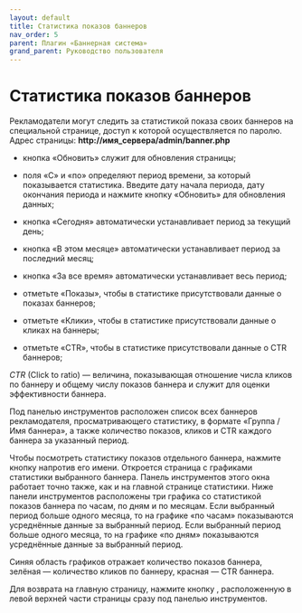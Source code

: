 ```yaml
---
layout: default
title: Статистика показов баннеров
nav_order: 5
parent: Плагин «Баннерная система»
grand_parent: Руководство пользователя
---
```


# Статистика показов баннеров

Рекламодатели могут следить за статистикой показа своих баннеров на специальной странице, доступ к которой осуществляется по паролю. Адрес страницы: **http://имя_сервера/admin/banner.php**

* кнопка «Обновить» служит для обновления страницы;

* поля «С» и «по» определяют период времени, за который показывается статистика. Введите дату начала периода, дату окончания периода и нажмите кнопку «Обновить» для обновления данных;

* кнопка «Сегодня» автоматически устанавливает период за текущий день;

* кнопка «В этом месяце» автоматически устанавливает период за последний месяц;

* кнопка «За все время» автоматически устанавливает весь период;

* отметьте «Показы», чтобы в статистике присутствовали данные о показах баннеров;

* отметьте «Клики», чтобы в статистике присутствовали данные о кликах на баннеры;

* отметьте «CTR», чтобы в статистике присутствовали данные о CTR баннеров;

*CTR* (Click to ratio) — величина, показывающая отношение числа кликов по баннеру и общему числу показов баннера и служит для оценки эффективности баннера.

Под панелью инструментов расположен список всех баннеров рекламодателя, просматривающего статистику, в формате «Группа / Имя баннера», а также количество показов, кликов и CTR каждого баннера за указанный период.

Чтобы посмотреть статистику показов отдельного баннера, нажмите кнопку напротив его имени. Откроется страница с графиками статистики выбранного баннера. Панель инструментов этого окна работает точно также, как и на главной странице статистики. Ниже панели инструментов расположены три графика со статистикой показов баннера по часам, по дням и по месяцам. Если выбранный период больше одного месяца, то на графике «по часам» показываются усреднённые данные за выбранный период. Если выбранный период больше одного месяца, то на графике «по дням» показываются усреднённые данные за выбранный период.

Синяя область графиков отражает количество показов баннера, зелёная — количество кликов по баннеру, красная — CTR баннера.

Для возврата на главную страницу, нажмите кнопку , расположенную в левой верхней части страницы сразу под панелью инструментов.